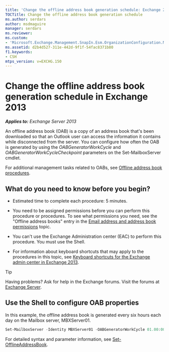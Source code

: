 ```yaml
---
title: 'Change the offline address book generation schedule: Exchange 2013 Help'
TOCTitle: Change the offline address book generation schedule
ms.author: serdars
author: msdmaguire
manager: serdars
ms.reviewer:
ms.custom:
- 'Microsoft.Exchange.Management.SnapIn.Esm.OrganizationConfiguration.Mailbox.OfflineAddressBookGeneralPage'
ms.assetid: d2b4d527-311e-442d-9f1f-54fac8371b80
f1.keywords:
- CSH
mtps_version: v=EXCHG.150
---
```


# Change the offline address book generation schedule in Exchange 2013

_**Applies to:** Exchange Server 2013_

An offline address book (OAB) is a copy of an address book that's been downloaded so that an Outlook user can access the information it contains while disconnected from the server. You can configure how often the OAB is generated by using the _OABGeneratorWorkCycle_ and _OABGeneratorWorkCycleCheckpoint_ parameters on the Set-MailboxServer cmdlet.

For additional management tasks related to OABs, see [Offline address book procedures](offline-address-book-procedures-exchange-2013-help.md).

## What do you need to know before you begin?

- Estimated time to complete each procedure: 5 minutes.

- You need to be assigned permissions before you can perform this procedure or procedures. To see what permissions you need, see the "Offline address books" entry in the [Email address and address book permissions](email-address-and-address-book-permissions-exchange-2013-help.md) topic.

- You can't use the Exchange Administration center (EAC) to perform this procedure. You must use the Shell.

- For information about keyboard shortcuts that may apply to the procedures in this topic, see [Keyboard shortcuts for the Exchange admin center in Exchange 2013](keyboard-shortcuts-in-the-exchange-admin-center-2013-help.md).

> [!TIP]
> Having problems? Ask for help in the Exchange forums. Visit the forums at [Exchange Server](https://social.technet.microsoft.com/forums/office/home?category=exchangeserver).

## Use the Shell to configure OAB properties
<a name="UseShell"> </a>

In this example, the offline address book is generated every six hours each day on the Mailbox server, MBXServer01.

```powershell
Set-MailboxServer -Identity MBXServer01 -OABGeneratorWorkCycle 01.00:00:00 -OABGeneratorWorkCycleCheckpoint 06:00:00
```

For detailed syntax and parameter information, see [Set-OfflineAddressBook](/powershell/module/exchange/set-offlineaddressbook).